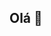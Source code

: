## Olá 👋

<!--
**AtroLand** chegou novamente! por tanto o site está sendo desenvolvimento. o site antigo de AtroLand foi removido, e criamos outro

por: u/sn0wflakes_ e WebWaves
-->
